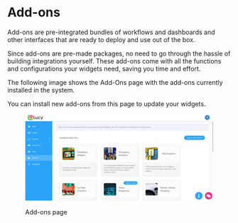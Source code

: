 # Add-ons

Add-ons are pre-integrated bundles of workflows and dashboards and other interfaces that are ready to deploy and use out of the box.

Since add-ons are pre-made packages, no need to go through the hassle of building integrations yourself. These add-ons come with all the functions and configurations your widgets need, saving you time and effort.

The following image shows the Add-Ons page with the add-ons currently installed in the system.

You can install new add-ons from this page to update your widgets.

<figure><img src="../.gitbook/assets/LC_What_are_AddOns-Add-ons_page_s1.png" alt=""><figcaption><p>Add-ons page</p></figcaption></figure>
